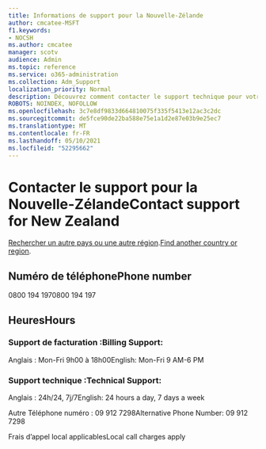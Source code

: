 ```yaml
---
title: Informations de support pour la Nouvelle-Zélande
author: cmcatee-MSFT
f1.keywords:
- NOCSH
ms.author: cmcatee
manager: scotv
audience: Admin
ms.topic: reference
ms.service: o365-administration
ms.collection: Adm_Support
localization_priority: Normal
description: Découvrez comment contacter le support technique pour votre pays ou région.
ROBOTS: NOINDEX, NOFOLLOW
ms.openlocfilehash: 3c7e8df9833d664810075f335f5413e12ac3c2dc
ms.sourcegitcommit: de5fce90de22ba588e75e1a1d2e87e03b9e25ec7
ms.translationtype: MT
ms.contentlocale: fr-FR
ms.lasthandoff: 05/10/2021
ms.locfileid: "52295662"
---
```

# <a name="contact-support-for-new-zealand"></a><span data-ttu-id="a84bd-103">Contacter le support pour la Nouvelle-Zélande</span><span class="sxs-lookup"><span data-stu-id="a84bd-103">Contact support for New Zealand</span></span>

<span data-ttu-id="a84bd-104">[Rechercher un autre pays ou une autre région](../../business-video/get-help-support.md).</span><span class="sxs-lookup"><span data-stu-id="a84bd-104">[Find another country or region](../../business-video/get-help-support.md).</span></span>

## <a name="phone-number"></a><span data-ttu-id="a84bd-105">Numéro de téléphone</span><span class="sxs-lookup"><span data-stu-id="a84bd-105">Phone number</span></span>
<span data-ttu-id="a84bd-106">0800 194 197</span><span class="sxs-lookup"><span data-stu-id="a84bd-106">0800 194 197</span></span>

## <a name="hours"></a><span data-ttu-id="a84bd-107">Heures</span><span class="sxs-lookup"><span data-stu-id="a84bd-107">Hours</span></span>
### <a name="billing-support"></a><span data-ttu-id="a84bd-108">Support de facturation :</span><span class="sxs-lookup"><span data-stu-id="a84bd-108">Billing Support:</span></span>

<span data-ttu-id="a84bd-109">Anglais : Mon-Fri 9h00 à 18h00</span><span class="sxs-lookup"><span data-stu-id="a84bd-109">English: Mon-Fri 9 AM-6 PM</span></span>

### <a name="technical-support"></a><span data-ttu-id="a84bd-110">Support technique :</span><span class="sxs-lookup"><span data-stu-id="a84bd-110">Technical Support:</span></span>

<span data-ttu-id="a84bd-111">Anglais : 24h/24, 7j/7</span><span class="sxs-lookup"><span data-stu-id="a84bd-111">English: 24 hours a day, 7 days a week</span></span>

<span data-ttu-id="a84bd-112">Autre Téléphone numéro : 09 912 7298</span><span class="sxs-lookup"><span data-stu-id="a84bd-112">Alternative Phone Number: 09 912 7298</span></span>

<span data-ttu-id="a84bd-113">Frais d’appel local applicables</span><span class="sxs-lookup"><span data-stu-id="a84bd-113">Local call charges apply</span></span>
